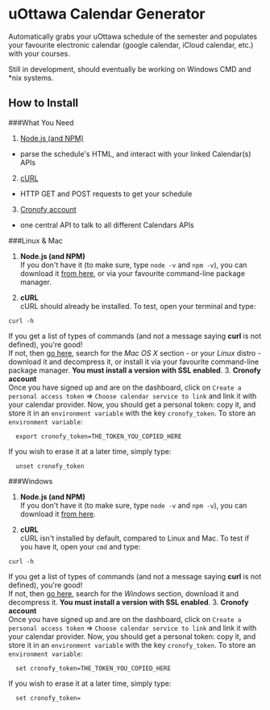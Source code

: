 # uOttawa Calendar Generator

Automatically grabs your uOttawa schedule of the semester and populates your favourite electronic calendar (google calendar, iCloud calendar, etc.) with your courses.

Still in development, should eventually be working on Windows CMD and *nix systems.

## How to Install

###What You Need

1. <a href="https://nodejs.org/en/">Node.js (and NPM)</a>
  * parse the schedule's HTML, and interact with your linked Calendar(s) APIs
2. <a href="http://curl.haxx.se/">cURL</a>
  * HTTP GET and POST requests to get your schedule
3. <a href="https://www.cronofy.com/">Cronofy account</a>
  * one central API to talk to all different Calendars APIs

###Linux & Mac
1. **Node.js (and NPM)** <br>
  If you don't have it (to make sure, type `node -v` and `npm -v`), you can download it <a href="https://nodejs.org/en/download/">from here</a>, or via your favourite command-line package manager.

2. **cURL** <br>
  cURL should already be installed. To test, open your terminal and type:
  ```
  curl -h
  ```
  If you get a list of types of commands (and not a message saying **curl** is not defined), you're good! <br>
  If not, then <a href="http://curl.haxx.se/download.html">go here</a>, search for the *Mac OS X* section - or your *Linux* distro - download it and decompress it, or install it via your favourite command-line package manager. **You must install a version with SSL enabled**.
3. **Cronofy account** <br>
  Once you have signed up and are on the dashboard, click on `Create a personal access token` => `Choose calendar service to link` and   link it with your calendar provider. Now, you should get a personal token: copy it, and store it in an `environment variable` with the   key `cronofy_token`. To store an `environment variable`: <br>
```
  export cronofy_token=THE_TOKEN_YOU_COPIED_HERE
```
If you wish to erase it at a later time, simply type:
```
  unset cronofy_token
```

###Windows
1. **Node.js (and NPM)** <br>
  If you don't have it (to make sure, type `node -v` and `npm -v`), you can download it <a href="https://nodejs.org/en/download/">from here</a>.

2. **cURL** <br>
  cURL isn't installed by default, compared to Linux and Mac. To test if you have it, open your `cmd` and type:
  ```
  curl -h
  ```
  If you get a list of types of commands (and not a message saying **curl** is not defined), you're good! <br>
  If not, then <a href="http://curl.haxx.se/download.html">go here</a>, search for the *Windows* section, download it and decompress it. **You must install a version with SSL enabled**.
3. **Cronofy account** <br>
  Once you have signed up and are on the dashboard, click on `Create a personal access token` => `Choose calendar service to link` and   link it with your calendar provider. Now, you should get a personal token: copy it, and store it in an `environment variable` with the   key `cronofy_token`. To store an `environment variable`: <br>
```
  set cronofy_token=THE_TOKEN_YOU_COPIED_HERE
```
If you wish to erase it at a later time, simply type:
```
  set cronofy_token=
```






